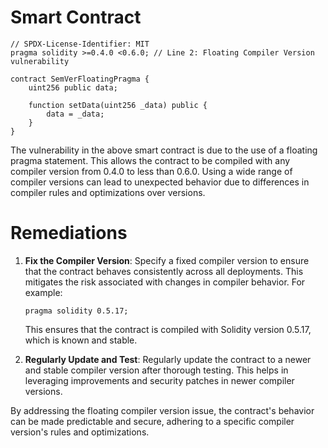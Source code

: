 # Smart Contract

```solidity
// SPDX-License-Identifier: MIT
pragma solidity >=0.4.0 <0.6.0; // Line 2: Floating Compiler Version vulnerability

contract SemVerFloatingPragma {
    uint256 public data;

    function setData(uint256 _data) public {
        data = _data;
    }
}
```

The vulnerability in the above smart contract is due to the use of a floating pragma statement. This allows the contract to be compiled with any compiler version from 0.4.0 to less than 0.6.0. Using a wide range of compiler versions can lead to unexpected behavior due to differences in compiler rules and optimizations over versions.

# Remediations

1. **Fix the Compiler Version**: Specify a fixed compiler version to ensure that the contract behaves consistently across all deployments. This mitigates the risk associated with changes in compiler behavior. For example:
   ```solidity
   pragma solidity 0.5.17;
   ```
   This ensures that the contract is compiled with Solidity version 0.5.17, which is known and stable.

2. **Regularly Update and Test**: Regularly update the contract to a newer and stable compiler version after thorough testing. This helps in leveraging improvements and security patches in newer compiler versions.

By addressing the floating compiler version issue, the contract's behavior can be made predictable and secure, adhering to a specific compiler version's rules and optimizations.